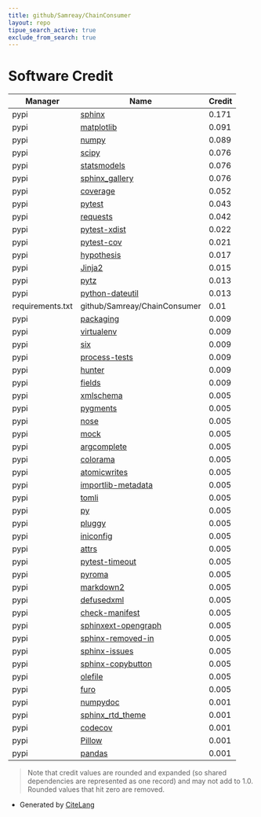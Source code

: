 ```yaml
---
title: github/Samreay/ChainConsumer
layout: repo
tipue_search_active: true
exclude_from_search: true
---
```

# Software Credit

|Manager|Name|Credit|
|-------|----|------|
|pypi|[sphinx](https://www.sphinx-doc.org/)|0.171|
|pypi|[matplotlib](https://matplotlib.org)|0.091|
|pypi|[numpy](https://www.numpy.org)|0.089|
|pypi|[scipy](https://www.scipy.org)|0.076|
|pypi|[statsmodels](https://www.statsmodels.org/)|0.076|
|pypi|[sphinx_gallery](https://sphinx-gallery.github.io)|0.076|
|pypi|[coverage](https://pypi.org/project/coverage)|0.052|
|pypi|[pytest](https://docs.pytest.org/en/latest/)|0.043|
|pypi|[requests](https://pypi.org/project/requests)|0.042|
|pypi|[pytest-xdist](https://pypi.org/project/pytest-xdist)|0.022|
|pypi|[pytest-cov](https://github.com/pytest-dev/pytest-cov)|0.021|
|pypi|[hypothesis](https://pypi.org/project/hypothesis)|0.017|
|pypi|[Jinja2](https://pypi.org/project/Jinja2)|0.015|
|pypi|[pytz](https://pypi.org/project/pytz)|0.013|
|pypi|[python-dateutil](https://pypi.org/project/python-dateutil)|0.013|
|requirements.txt|github/Samreay/ChainConsumer|0.01|
|pypi|[packaging](https://pypi.org/project/packaging)|0.009|
|pypi|[virtualenv](https://pypi.org/project/virtualenv)|0.009|
|pypi|[six](https://pypi.org/project/six)|0.009|
|pypi|[process-tests](https://pypi.org/project/process-tests)|0.009|
|pypi|[hunter](https://pypi.org/project/hunter)|0.009|
|pypi|[fields](https://pypi.org/project/fields)|0.009|
|pypi|[xmlschema](https://github.com/sissaschool/xmlschema)|0.005|
|pypi|[pygments](https://pypi.org/project/pygments)|0.005|
|pypi|[nose](https://pypi.org/project/nose)|0.005|
|pypi|[mock](https://pypi.org/project/mock)|0.005|
|pypi|[argcomplete](https://pypi.org/project/argcomplete)|0.005|
|pypi|[colorama](https://pypi.org/project/colorama)|0.005|
|pypi|[atomicwrites](https://pypi.org/project/atomicwrites)|0.005|
|pypi|[importlib-metadata](https://pypi.org/project/importlib-metadata)|0.005|
|pypi|[tomli](https://pypi.org/project/tomli)|0.005|
|pypi|[py](https://pypi.org/project/py)|0.005|
|pypi|[pluggy](https://pypi.org/project/pluggy)|0.005|
|pypi|[iniconfig](https://pypi.org/project/iniconfig)|0.005|
|pypi|[attrs](https://pypi.org/project/attrs)|0.005|
|pypi|[pytest-timeout](https://pypi.org/project/pytest-timeout)|0.005|
|pypi|[pyroma](https://pypi.org/project/pyroma)|0.005|
|pypi|[markdown2](https://pypi.org/project/markdown2)|0.005|
|pypi|[defusedxml](https://pypi.org/project/defusedxml)|0.005|
|pypi|[check-manifest](https://pypi.org/project/check-manifest)|0.005|
|pypi|[sphinxext-opengraph](https://pypi.org/project/sphinxext-opengraph)|0.005|
|pypi|[sphinx-removed-in](https://pypi.org/project/sphinx-removed-in)|0.005|
|pypi|[sphinx-issues](https://pypi.org/project/sphinx-issues)|0.005|
|pypi|[sphinx-copybutton](https://pypi.org/project/sphinx-copybutton)|0.005|
|pypi|[olefile](https://pypi.org/project/olefile)|0.005|
|pypi|[furo](https://pypi.org/project/furo)|0.005|
|pypi|[numpydoc](https://numpydoc.readthedocs.io)|0.001|
|pypi|[sphinx_rtd_theme](https://github.com/rtfd/sphinx_rtd_theme/)|0.001|
|pypi|[codecov](https://github.com/codecov/codecov-python)|0.001|
|pypi|[Pillow](https://python-pillow.org)|0.001|
|pypi|[pandas](https://pandas.pydata.org)|0.001|


> Note that credit values are rounded and expanded (so shared dependencies are represented as one record) and may not add to 1.0. Rounded values that hit zero are removed.


- Generated by [CiteLang](https://github.com/vsoch/citelang)
